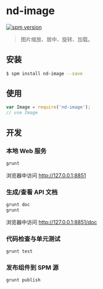 # nd-image

[![spm version](http://spmjs.io/badge/nd-image)](http://spmjs.io/package/nd-image)

> 图片缩放、居中、旋转、加载。

## 安装

```bash
$ spm install nd-image --save
```

## 使用

```js
var Image = require('nd-image');
// use Image
```
## 开发

### 本地 Web 服务

```bash
grunt
```

浏览器中访问 http://127.0.0.1:8851

### 生成/查看 API 文档

```bash
grunt doc
grunt
```

浏览器中访问 http://127.0.0.1:8851/doc

### 代码检查与单元测试

```bash
grunt test
```

### 发布组件到 SPM 源

```bash
grunt publish
```
